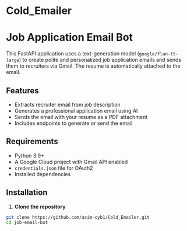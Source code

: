 # Cold_Emailer
# Job Application Email Bot

This FastAPI application uses a text-generation model (`google/flan-t5-large`) to create polite and personalized job application emails and sends them to recruiters via Gmail. The resume is automatically attached to the email.

## Features

- Extracts recruiter email from job description
- Generates a professional application email using AI
- Sends the email with your resume as a PDF attachment
- Includes endpoints to generate or send the email

## Requirements

- Python 3.9+
- A Google Cloud project with Gmail API enabled
- `credentials.json` file for OAuth2
- Installed dependencies

## Installation

1. **Clone the repository**  
```bash
git clone https://github.com/asim-cyb1/Cold_Emailer.git
cd job-email-bot
